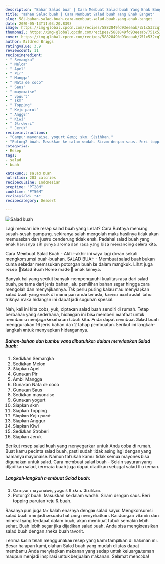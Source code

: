 ```yaml
---
description: "Bahan Salad buah | Cara Membuat Salad buah Yang Enak Banget"
title: "Bahan Salad buah | Cara Membuat Salad buah Yang Enak Banget"
slug: 581-bahan-salad-buah-cara-membuat-salad-buah-yang-enak-banget
date: 2020-05-13T11:03:20.839Z
image: https://img-global.cpcdn.com/recipes/5882849fd93eeaab/751x532cq70/salad-buah-foto-resep-utama.jpg
thumbnail: https://img-global.cpcdn.com/recipes/5882849fd93eeaab/751x532cq70/salad-buah-foto-resep-utama.jpg
cover: https://img-global.cpcdn.com/recipes/5882849fd93eeaab/751x532cq70/salad-buah-foto-resep-utama.jpg
author: Mildred Briggs
ratingvalue: 3.9
reviewcount: 11
recipeingredient:
- " Semangka"
- " Melon"
- " Apel"
- " Pir"
- " Mangga"
- " Nata de coco"
- " Saus"
- " mayonaise"
- " yogurt"
- " skm"
- " Topping"
- " Keju parut"
- " Anggur"
- " Kiwi"
- " Stroberi"
- " Jeruk"
recipeinstructions:
- "Campur mayonaise, yogurt &amp; skm. Sisihkan."
- "Potong2 buah. Masukkan ke dalam wadah. Siram dengan saus. Beri topping parutan keju &amp; buah."
categories:
- Resep
tags:
- salad
- buah

katakunci: salad buah 
nutrition: 203 calories
recipecuisine: Indonesian
preptime: "PT28M"
cooktime: "PT56M"
recipeyield: "4"
recipecategory: Dessert

---
```



![Salad buah](https://img-global.cpcdn.com/recipes/5882849fd93eeaab/751x532cq70/salad-buah-foto-resep-utama.jpg)

Lagi mencari ide resep salad buah yang Lezat? Cara Buatnya memang susah-susah gampang. sekiranya salah mengolah maka hasilnya tidak akan memuaskan dan justru cenderung tidak enak. Padahal salad buah yang enak harusnya sih punya aroma dan rasa yang bisa memancing selera kita.

Cara Membuat Salad Buah - Akhir-akhir ini saya lagi doyan sekali mengkonsumsi buah-buahan. SALAD BUAH - Membuat salad buah bukan cuma sekedar memasukan potongan buah ke dalam mangkuk. Lihat juga resep 🍓Salad Buah Home made 🍇 enak lainnya.

Banyak hal yang sedikit banyak mempengaruhi kualitas rasa dari salad buah, pertama dari jenis bahan, lalu pemilihan bahan segar hingga cara mengolah dan menyajikannya. Tak perlu pusing kalau mau menyiapkan salad buah yang enak di mana pun anda berada, karena asal sudah tahu triknya maka hidangan ini dapat jadi suguhan spesial.


Nah, kali ini kita coba, yuk, ciptakan salad buah sendiri di rumah. Tetap berbahan yang sederhana, hidangan ini bisa memberi manfaat untuk membantu menjaga kesehatan tubuh kita. Anda dapat membuat Salad buah menggunakan 16 jenis bahan dan 2 tahap pembuatan. Berikut ini langkah-langkah untuk menyiapkan hidangannya.

<!--inarticleads1-->

##### Bahan-bahan dan bumbu yang dibutuhkan dalam menyiapkan Salad buah:

1. Sediakan  Semangka
1. Sediakan  Melon
1. Siapkan  Apel
1. Gunakan  Pir
1. Ambil  Mangga
1. Gunakan  Nata de coco
1. Gunakan  Saus
1. Sediakan  mayonaise
1. Gunakan  yogurt
1. Siapkan  skm
1. Siapkan  Topping
1. Siapkan  Keju parut
1. Siapkan  Anggur
1. Siapkan  Kiwi
1. Sediakan  Stroberi
1. Siapkan  Jeruk


Berikut resep salad buah yang menyegarkan untuk Anda coba di rumah. Buat kamu pecinta salad buah, pasti sudah tidak asing lagi dengan yang namanya mayonaise. Namun tahukah kamu, tidak semua mayones bisa digunakan untuk salad. Cara membuat salad buah - Selain sayuran yang dijadikan salad, ternyata buah juga dapat dijadikan sebagai salad lho teman. 

<!--inarticleads2-->

##### Langkah-langkah membuat Salad buah:

1. Campur mayonaise, yogurt &amp; skm. Sisihkan.
1. Potong2 buah. Masukkan ke dalam wadah. Siram dengan saus. Beri topping parutan keju &amp; buah.


Rasanya pun juga tak kalah enaknya dengan salad sayur. Mengkonsumsi salad buah menjadi sesuatu hal yang menyehatkan. Kandungan vitamin dan mineral yang terdapat dalam buah, akan membuat tubuh semakin lebih sehat. Buah lebih segar jika dijadikan salad buah. Anda bisa mengkreasikan salad buah dengan aneka buah favorit. 

Terima kasih telah menggunakan resep yang kami tampilkan di halaman ini. Besar harapan kami, olahan Salad buah yang mudah di atas dapat membantu Anda menyiapkan makanan yang sedap untuk keluarga/teman maupun menjadi inspirasi untuk berjualan makanan. Selamat mencoba!
